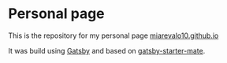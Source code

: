 # Personal page
This is the repository for my personal page [miarevalo10.github.io](http://miarevalo.github.io/)


It was build using [Gatsby](https://www.gatsbyjs.org/) and based on [gatsby-starter-mate](https://www.gatsbyjs.org/starters/EmaSuriano/gatsby-starter-mate/).
